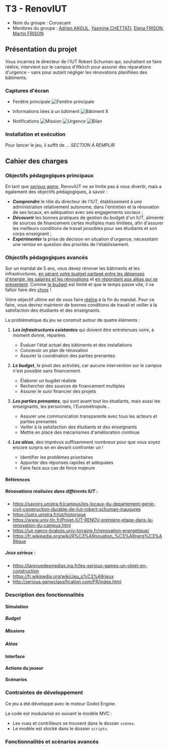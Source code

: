 # T3 - RenovIUT

- Nom du groupe : Coruscant
- Membres du groupe : [Adrien AKGUL](https://git.unistra.fr/aakgul), [Yasmine CHETTATI](https://git.unistra.fr/ychettati), [Elena FRISON](https://git.unistra.fr/e.frison), [Martin FRISON](https://git.unistra.fr/martin.frison)

## Présentation du projet

Vous incarnez le directeur de l'IUT Robert Schuman qui, souhaitant se faire réélire, intervient sur le campus d'Illkirch pour assurer des réparations d'urgence - sans pour autant négliger les rénovations planifiées des bâtiments.

### Captures d'écran
- Fenêtre principale
![Fenêtre principale](visuels/captures/main_window.png)

- Informations liées à un bâtiment
![Bâtiment X](visuels/captures/building_info.png)

- Notifications
![Mission](visuels/captures/mission.png)
![Urgence](visuels/captures/urgent.png)
![Bilan](visuels/captures/result.png)

### Installation et exécution

Pour lancer le jeu, il suffit de ... _SECTION À REMPLIR_

## Cahier des charges

### Objectifs pédagogiques principaux
En tant que _[serious game](#jeux-sérieux)_, RenovIUT ne se limite pas à vous divertir, mais a également des objectifs pédagogiques, à savoir :

- **_Comprendre_** le rôle du directeur de l'IUT, établissement à une administration relativement autonome, dans l'entretien et la rénovation de ses locaux, en adéquation avec ses engagements sociaux ;
- **_Découvrir_** les bonnes pratiques de gestion du budget d'un IUT, alimenté de sources de financement certes multiples mais limitées, afin d'assurer les meilleurs conditions de travail possibles pour ses étudiants et son corps enseignant ;
- **_Expérimenter_** la prise de décision en situation d'urgence, nécessitant une remise en question des priorités de l'établissement.

### Objectifs pédagogiques avancés

Sur un mandat de 5 ans, vous devez rénover les bâtiments et les infrastructures, [en gérant votre budget partagé entre les dépenses d'énergie, les salaires et les rénovations](#missions) et [en répondant aux aléas qui se présentent](#aléas). Comme [le budget](#budget) est limité et que le temps passe vite, il va falloir faire des [choix](#actions-du-joueur) !

Votre objectif ultime est de vous faire [réélire](#scénarios) à la fin du mandat. Pour ce faire, vous devrez maintenir de bonnes conditions de travail et veiller à la satisfaction des étudiants et des enseignants.

La problématique du jeu se construit autour de quatre éléments :

1. **_Les infrastructures existantes_** qui doivent être entretenues voire, à moment donné, réparées.

	- Évaluer l'état actuel des bâtiments et des installations
	- Concevoir un plan de rénovation
	- Assurer la coordination des parties prenantes

2. **_Le budget_**, le pivot des activités, car aucune intervention sur le campus n'est possible sans financement.

	- Élaborer un bugdet réaliste
	- Rechercher des sources de financement multiples
	- Assurer le suivi financier des projets

3. **_Les parties prenantes_**, qui sont avant tout les étudiants, mais aussi les enseignants, les personnels, l'Eurométropole...

	- Assurer une communication transparente avec tous les acteurs et parties prenantes
	- Veiller à la satisfaction des étudiants et des enseignants
	- Mettre en place des mécanismes d'amélioration continue

4. **_Les aléas_**, des imprévus suffisamment nombreux pour que vous soyez encore surpris en en devant confronter un !

	- Identifier les problèmes prioritaires
	- Apporter des réponses rapides et adéquates
	- Faire face aux cas de force majeure

####  Références
##### Rénovations réalisées dans différents IUT :

- https://savoirs.unistra.fr/campus/les-locaux-du-departement-genie-civil-construction-durable-de-liut-robert-schuman-inaugures
- https://iutrs.unistra.fr/iut/historique
- https://www.univ-tln.fr/Projet-IUT-RENOV-premiere-etape-dans-la-renovation-du-campus.html
- https://iut-nancy-brabois.univ-lorraine.fr/renovation-energetique/
- https://fr.wikipedia.org/wiki/R%C3%A9novation_%C3%A9nerg%C3%A9tique

##### Jeux sérieux :

- https://larevuedesmedias.ina.fr/les-serious-games-un-objet-en-construction
- https://fr.wikipedia.org/wiki/Jeu_s%C3%A9rieux
- http://serious.gameclassification.com/FR/index.html

### Description des fonctionnalités

#### Simulation

##### Budget

##### Missions

##### Aléas


#### Interface

#### Actions du joueur

#### Scénarios


### Contraintes de développement

Ce jeu a été développé avec le moteur Godot Engine.

Le code est modularisé en suivant le modèle MVC :

- Les vues et contrôleurs se trouvent dans le dossier `scènes`.
- Le modèle est stocké dans le dossier `scripts`.


### Fonctionnalités et scénarios avancés
